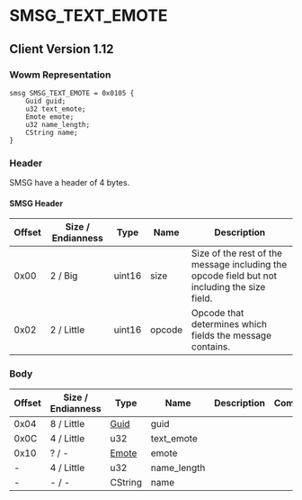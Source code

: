 # SMSG_TEXT_EMOTE

## Client Version 1.12

### Wowm Representation
```rust,ignore
smsg SMSG_TEXT_EMOTE = 0x0105 {
    Guid guid;
    u32 text_emote;
    Emote emote;
    u32 name_length;
    CString name;
}
```
### Header

SMSG have a header of 4 bytes.

#### SMSG Header

| Offset | Size / Endianness | Type   | Name   | Description |
| ------ | ----------------- | ------ | ------ | ----------- |
| 0x00   | 2 / Big           | uint16 | size   | Size of the rest of the message including the opcode field but not including the size field.|
| 0x02   | 2 / Little        | uint16 | opcode | Opcode that determines which fields the message contains.|

### Body

| Offset | Size / Endianness | Type | Name | Description | Comment |
| ------ | ----------------- | ---- | ---- | ----------- | ------- |
| 0x04 | 8 / Little | [Guid](../spec/packed-guid.md) | guid |  |  |
| 0x0C | 4 / Little | u32 | text_emote |  |  |
| 0x10 | ? / - | [Emote](emote.md) | emote |  |  |
| - | 4 / Little | u32 | name_length |  |  |
| - | - / - | CString | name |  |  |

